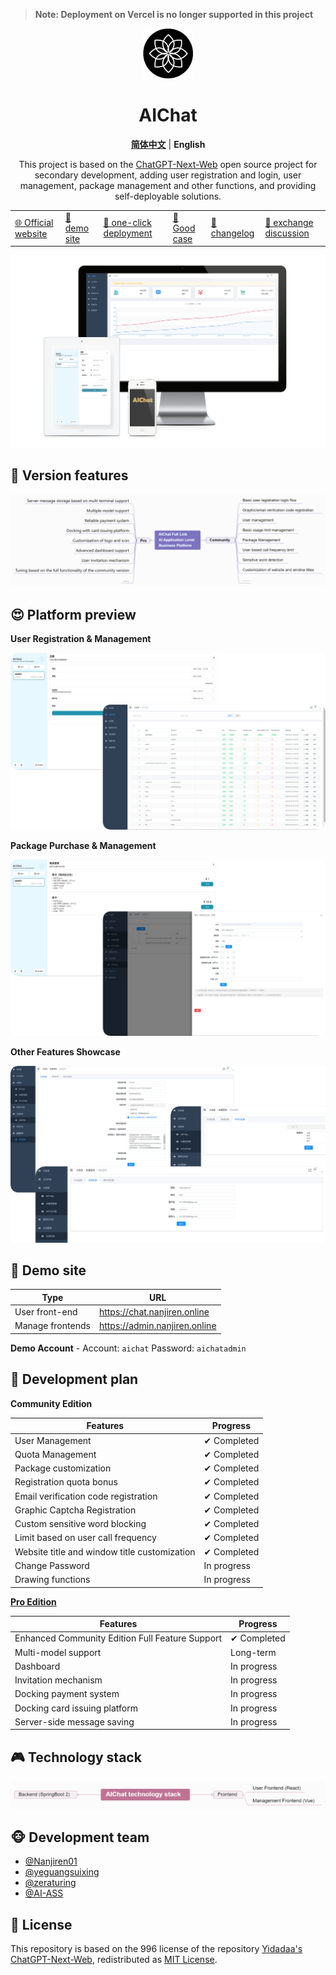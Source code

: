 > **Note: Deployment on Vercel is no longer supported in this project**

<div align="center" style="margin-bottom: 10px; ">
<img src="./docs/images/logo.svg" alt="preview"/>


<h1 align="center">AIChat</h1>

[**简体中文**](./README.md) | **English**

This project is based on the [ChatGPT-Next-Web](https://github.com/Yidadaa/ChatGPT-Next-Web.git) open source project for secondary development, adding user registration and login, user management, package management and other functions, and providing self-deployable solutions. 

<table>
    <tbody>
      <tr>
        <td>
 <a href="https://nanjiren.online/"> 🌐 Official website </a>
        </td>
        <td>
 <a href="#-demo site"> 🎦 demo site </a>
        </td>
        <td>
 <a href="https://www.nanjiren.online/start/deploy/"> 🚀 one-click deployment </a>
        </td>
        <td>
 <a href="https://www.nanjiren.online/excellentcase/"> 👑 Good case </a>
        </td>
        <td>
 <a href="https://www.nanjiren.online/updatelog/"> 📝 changelog</a>
        </td>        
        <td>
 <a href="https://www.nanjiren.online/cooperation-communication/"> 💬 exchange discussion</a>
        </td>
      </tr>
    </tbody>
  </table>
</div>

![preview](./docs/images/preview.png)

## 🤩 Version features

![function_en](./docs/images/function_en.png)

## 😍 Platform preview

**User Registration & Management**

![reg](./docs/images/reg.png)

**Package Purchase & Management**

![bag](./docs/images/bag.png)

**Other Features Showcase**

![others](./docs/images/others.png)

## 🎦 Demo site
| Type | URL |
| ---- | ---- |
| User front-end | https://chat.nanjiren.online |
| Manage frontends | https://admin.nanjiren.online |

**Demo Account** - Account: `aichat` Password: `aichatadmin`

## 🎯 Development plan
**Community Edition**

| Features | Progress |
| --------------------------------------------------------- | -------- |
| User Management |    ✔ Completed |
| Quota Management |    ✔ Completed |
| Package customization |   ✔ Completed |
| Registration quota bonus |    ✔ Completed |
| Email verification code registration |    ✔ Completed |
| Graphic Captcha Registration |    ✔ Completed |
| Custom sensitive word blocking |   ✔ Completed |
| Limit based on user call frequency |   ✔ Completed |
| Website title and window title customization |   ✔ Completed |
| Change Password |   In progress |
| Drawing functions |   In progress |

[**Pro Edition**](https://www.nanjiren.online/price/)

| Features | Progress |
| ------------------------------------------------------------ | -------- |
Enhanced Community Edition Full Feature Support |  ✔ Completed |
| Multi-model support | Long-term |
| Dashboard | In progress |
| Invitation mechanism | In progress |
| Docking payment system | In progress |
| Docking card issuing platform | In progress |
| Server-side message saving | In progress |

## 🎮 Technology stack

![tech_en](./docs/images/tech_en.png)

## 🐵 Development team
- [@Nanjiren01](https://github.com/Nanjiren01)
- [@yeguangsuixing](https://github.com/yeguangsuixing)
- [@zeraturing](https://github.com/zeraturing)
- [@AI-ASS](https://github.com/AI-ASS)

## 📖 License 
This repository is based on the 996 license of the repository [Yidadaa's ChatGPT-Next-Web](https://github.com/Yidadaa/ChatGPT-Next-Web), redistributed as [MIT License](./LICENSE). 

